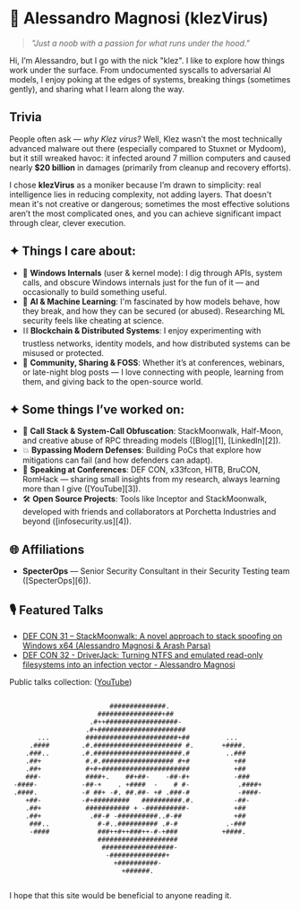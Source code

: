 # 🔧 Alessandro Magnosi (klezVirus)

> *"Just a noob with a passion for what runs under the hood."*

Hi, I’m Alessandro, but I go with the nick "klez". I like to explore how things work under the surface. From undocumented syscalls to adversarial AI models, I enjoy poking at the edges of systems, breaking things (sometimes gently), and sharing what I learn along the way.

## Trivia

People often ask — *why Klez virus?* Well, Klez wasn’t the most technically advanced malware out there 
(especially compared to Stuxnet or Mydoom), but it still wreaked havoc: it infected around 7 
million computers and caused nearly **\$20 billion** in damages (primarily from cleanup and recovery 
efforts). 

I chose **klezVirus** as a moniker because I’m drawn to simplicity: real intelligence lies in reducing 
complexity, not adding layers. That doesn't mean it's not creative or dangerous; sometimes the most 
effective solutions aren’t the most complicated ones, and you can achieve significant impact through
clear, clever execution.

## ✦ Things I care about:

* 🧬 **Windows Internals** (user & kernel mode): I dig through APIs, system calls, and obscure Windows internals just for the fun of it — and occasionally to build something useful.
* 🤖 **AI & Machine Learning**: I'm fascinated by how models behave, how they break, and how they can be secured (or abused). Researching ML security feels like cheating at science.
* ⛓ **Blockchain & Distributed Systems**: I enjoy experimenting with trustless networks, identity models, and how distributed systems can be misused or protected.
* 🤝 **Community, Sharing & FOSS**: Whether it’s at conferences, webinars, or late-night blog posts — I love connecting with people, learning from them, and giving back to the open-source world.

## ✦ Some things I’ve worked on:

* 🔄 **Call Stack & System-Call Obfuscation**: StackMoonwalk, Half-Moon, and creative abuse of RPC threading models (\[Blog]\[1], \[LinkedIn]\[2]).
* 💥 **Bypassing Modern Defenses**: Building PoCs that explore how mitigations can fail (and how defenders can adapt).
* 🎤 **Speaking at Conferences**: DEF CON, x33fcon, HITB, BruCON, RomHack — sharing small insights from my research, always learning more than I give (\[YouTube]\[3]).
* 🛠 **Open Source Projects**: Tools like Inceptor and StackMoonwalk, developed with friends and collaborators at Porchetta Industries and beyond (\[infosecurity.us]\[4]).

## 🌐 Affiliations

* **SpecterOps** — Senior Security Consultant in their Security Testing team ([SpecterOps][6]).

## 🎙 Featured Talks

* [DEF CON 31 – StackMoonwalk: A novel approach to stack spoofing on Windows x64 (Alessandro Magnosi & Arash Parsa)](https://www.youtube.com/watch?v=_2lH90C2nOM)
* [DEF CON 32 - DriverJack: Turning NTFS and emulated read-only filesystems into an infection vector - Alessandro Magnosi](https://www.youtube.com/watch?v=kWSP4F5dxTw)

Public talks collection: ([YouTube](https://www.youtube.com/playlist?list=PLTzsU0u_x1EKgIv5n_Ubc2mPVztS1Mz28))

```
                                                             
                         ##############.                        
                      ################+##                       
                    .#++##################-                     
                   .#+######################                    
       ...         #######################+##         ...       
     .####        .#.###################### #.       +####.     
    .###..        .#.######################.#         ..###     
    .##+           #.#.################## #+#           +##     
    .##+           #+#+######################           +##     
    ###-           ####+.    ##+##-    -##-#+           -###    
 -####-           -##-+    . +####  -    # #-            .####+ 
 .####.           -# ##+ -#. ##.##- +# .###-#            -####- 
    +##-          -#+#########   ##########.#.          -##-    
    .##+           ########### + -##########-           +##     
    .##+            .##-# -##########..#-##             +##     
     ###..            #-#..########## .#-#            .-###     
     -####            ###++#++###++-#-+###           +####.     
                      ####################                      
                       ##################-                      
                        -##############+                        
                          +##########-                          
                            +######.                            
                                                             
```

I hope that this site would be beneficial to anyone reading it.
